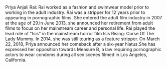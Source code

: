 Priya Anjali Rai: Rai worked as a fashion and swimwear model prior to working in the adult industry. Rai was a stripper for 12 years prior to appearing in pornographic films. She entered the adult film industry in 2007 at the age of 29.In June 2013, she announced her retirement from adult films to focus on her mainstream career and personal life. Rai played the lead role of "Isis" in the mainstream horror film Isis Rising: Curse Of The Lady Mummy. In 2014, she was still touring as a feature stripper. On March 22, 2018, Priya announced her comeback after a six-year hiatus.She has expressed her opposition towards Measure B, a law requiring pornographic actors to wear condoms during all sex scenes filmed in Los Angeles, California.
